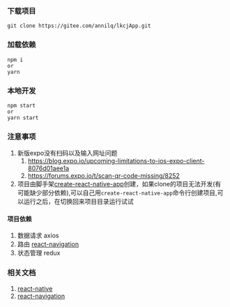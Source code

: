 ### 下载项目
```
git clone https://gitee.com/annilq/lkcjApp.git
```
### 加载依赖
```
npm i
or 
yarn
```
### 本地开发
```
npm start
or
yarn start
```
### 注意事项
1. 新版expo没有扫码以及输入网址问题
    1. https://blog.expo.io/upcoming-limitations-to-ios-expo-client-8076d01aee1a
    2. https://forums.expo.io/t/scan-qr-code-missing/8252
2. 项目由脚手架[create-react-native-app](https://github.com/react-community/create-react-native-app)创建，如果clone的项目无法开发(有可能缺少部分依赖),可以自己用<code>create-react-native-app</code>命令行创建项目,可以运行之后，在切换回来项目目录运行试试

#### 项目依赖
1. 数据请求 axios
2. 路由 [react-navigation](https://reactnavigation.org/docs/getting-started.html)
3. 状态管理 redux

### 相关文档
1. [react-native](https://facebook.github.io/react-native/docs/getting-started.html)
2. [react-navigation](https://reactnavigation.org/docs/getting-started.html)
